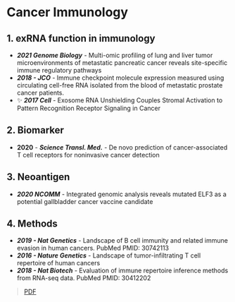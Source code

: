 # Cancer Immunology

## **1. exRNA function in immunology**

* _**2021 Genome Biology**_ - Multi-omic profiling of lung and liver tumor microenvironments of metastatic pancreatic cancer reveals site-specific immune regulatory pathways
* _**2018 - JCO**_ - Immune checkpoint molecule expression measured using circulating cell-free RNA isolated from the blood of metastatic prostate cancer patients.
* ✨ _**2017 Cell**_ - Exosome RNA Unshielding Couples Stromal Activation to Pattern Recognition Receptor Signaling in Cancer

## 2. Biomarker

* **2020** - _**Science Transl. Med.**_ - De novo prediction of cancer-associated T cell receptors for noninvasive cancer detection

## 3. Neoantigen

* _**2020 NCOMM**_ - Integrated genomic analysis reveals mutated ELF3 as a potential gallbladder cancer vaccine candidate

## **4. Methods**

* _**2019 - Nat Genetics**_ - Landscape of B cell immunity and related immune evasion in human cancers. PubMed PMID: 30742113
* _**2016 - Nature Genetics**_ - Landscape of tumor-infiltrating T cell repertoire of human cancers
* _**2018 - Nat Biotech**_ - Evaluation of immune repertoire inference methods from RNA-seq data. PubMed PMID: 30412202

> [PDF](https://cloud.tsinghua.edu.cn/d/f72ee6992a1e4ec78044/?p=%2FCancer%20Immunology&mode=list)

